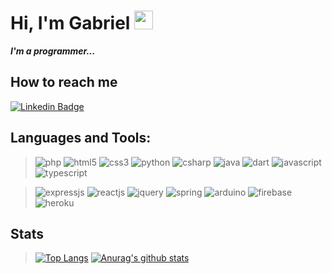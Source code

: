 # Hi, I'm Gabriel <img src="https://github.com/TheDudeThatCode/TheDudeThatCode/blob/master/Assets/Hi.gif" width="30px">
***I'm a programmer...***

<!-- ![gatim][gatim] -->
## How to reach me

[![Linkedin Badge](https://img.shields.io/badge/-Gabriel_Oliveira-blue?style=flat-square&logo=Linkedin&logoColor=white&link=https://www.linkedin.com/in/gabriel7ya)](https://www.linkedin.com/in/gabriel7ya)

## Languages and Tools:

>![php](https://img.shields.io/badge/php-%23777BB4.svg?&style=for-the-badge&logo=php&logoColor=white)
> ![html5](https://img.shields.io/badge/html5%20-%23E34F26.svg?&style=for-the-badge&logo=html5&logoColor=white)
> ![css3](https://img.shields.io/badge/css3%20-%231572B6.svg?&style=for-the-badge&logo=css3&logoColor=white)
> ![python](https://img.shields.io/badge/python%20-%2314354C.svg?&style=for-the-badge&logo=python&logoColor=white) 
> ![csharp](https://img.shields.io/badge/C%23-239120?style=for-the-badge&logo=c-sharp&logoColor=white)
> ![java](https://img.shields.io/badge/java-%23ED8B00.svg?&style=for-the-badge&logo=java&logoColor=white)
> ![dart](https://img.shields.io/badge/dart-%230175C2.svg?&style=for-the-badge&logo=dart&logoColor=white)
> ![javascript](https://img.shields.io/badge/javascript%20-%23323330.svg?&style=for-the-badge&logo=javascript&logoColor=%23F7DF1E)
> ![typescript](https://img.shields.io/badge/typescript%20-%23007ACC.svg?&style=for-the-badge&logo=typescript&logoColor=white)

> ![expressjs](https://img.shields.io/badge/express.js%20-%23404d59.svg?&style=for-the-badge)
> ![reactjs](https://img.shields.io/badge/react%20-%2320232a.svg?&style=for-the-badge&logo=react&logoColor=%2361DAFB)
> ![jquery](https://img.shields.io/badge/jquery%20-%230769AD.svg?&style=for-the-badge&logo=jquery&logoColor=white)
> ![spring](https://img.shields.io/badge/spring%20-%236DB33F.svg?&style=for-the-badge&logo=spring&logoColor=white)
> ![arduino](https://img.shields.io/badge/-Arduino-00979D?style=for-the-badge&logo=Arduino&logoColor=white)
> ![firebase](https://img.shields.io/badge/firebase%20-%23039BE5.svg?&style=for-the-badge&logo=firebase)
> ![heroku](https://img.shields.io/badge/heroku%20-%23430098.svg?&style=for-the-badge&logo=heroku&logoColor=white)


## Stats

> [![Top Langs](https://github-readme-stats.vercel.app/api/top-langs/?username=gabriel7ya&show_icons=true&hide=html,teX&theme=dracula&layout=compact)](https://github.com/gabriel7ya) [![Anurag's github stats](https://github-readme-stats.vercel.app/api?username=gabriel7ya&show_icons=true&theme=dracula)](https://github.com/gabriel7ya)


[gatim]: https://media.giphy.com/media/vFKqnCdLPNOKc/giphy.gif "Gatim"
